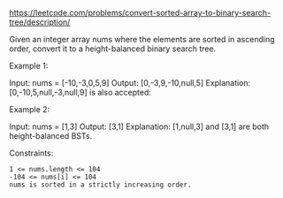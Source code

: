 https://leetcode.com/problems/convert-sorted-array-to-binary-search-tree/description/

Given an integer array nums where the elements are sorted in ascending order, convert it to a
height-balanced
binary search tree.


Example 1:

Input: nums = [-10,-3,0,5,9]
Output: [0,-3,9,-10,null,5]
Explanation: [0,-10,5,null,-3,null,9] is also accepted:

Example 2:

Input: nums = [1,3]
Output: [3,1]
Explanation: [1,null,3] and [3,1] are both height-balanced BSTs.


Constraints:

    1 <= nums.length <= 104
    -104 <= nums[i] <= 104
    nums is sorted in a strictly increasing order.

